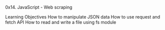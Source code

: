 0x14. JavaScript - Web scraping

Learning Objectives
How to manipulate JSON data
How to use request and fetch API
How to read and write a file using fs module
